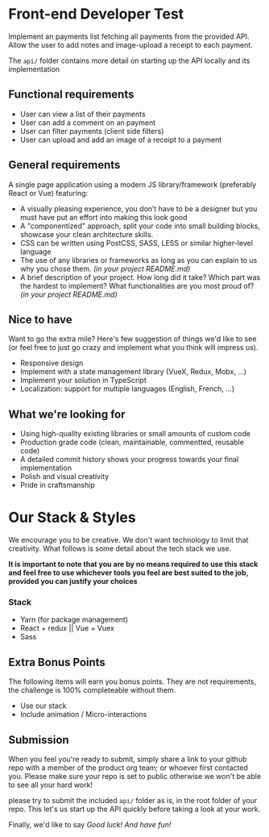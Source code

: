 # Front-end Developer Test
Implement an payments list fetching all payments from the provided API. Allow the user to add notes and image-upload a receipt to each payment.

The `api/` folder contains more detail on starting up the API locally and its implementation

## Functional requirements
- User can view a list of their payments
- User can add a comment on an payment
- User can filter payments (client side filters)
- User can upload and add an image of a receipt to a payment

## General requirements
A single page application using a modern JS library/framework (preferably React or Vue) featuring:
- A visually pleasing experience, you don’t have to be a designer but you must have put an effort into making this look good
- A "componentized" approach, split your code into small building blocks, showcase your clean architecture skills.
- CSS can be written using PostCSS, SASS, LESS or similar higher-level language
- The use of any libraries or frameworks as long as you can explain to us why you chose them. _(in your project README.md)_
- A brief description of your project. How long did it take? Which part was the hardest to implement? What functionalities are you most proud of? _(in your project README.md)_

## Nice to have
Want to go the extra mile? Here's few suggestion of things we'd like to see (or feel free to just go crazy and implement what you think will impress us).
- Responsive design
- Implement with a state management library (VueX, Redux, Mobx, ...)
- Implement your solution in TypeScript
- Localization: support for multiple languages (English, French, ...)

## What we're looking for
- Using high-quality existing libraries or small amounts of custom code
- Production grade code (clean, maintainable, commentted, reusable code)
- A detailed commit history shows your progress towards your final implementation
- Polish and visual creativity
- Pride in craftsmanship

# Our Stack & Styles
We encourage you to be creative. We don't want technology to limit that creativity. What follows is some detail about the tech stack we use.

**It is important to note that you are by no means required to use this stack and feel free to use whichever tools you feel are best suited to the job, provided you can justify your choices**

### Stack
- Yarn (for package management)
- React + redux || Vue + Vuex 
- Sass

## Extra Bonus Points
The following items will earn you bonus points. They are not requirements, the challenge is 100% completeable without them. 
- Use our stack
- Include animation / Micro-interactions

## Submission
When you feel you're ready to submit, simply share a link to your github repo with a member of the product org team; or whoever first contacted you. Please make sure your repo is set to public otherwise we won't be able to see all your hard work! 

please try to submit the included `api/` folder as is, in the root folder of your repo. This let's us start up the API quickly before taking a look at your work. 

Finally, we'd like to say *Good luck! And have fun!*
